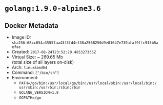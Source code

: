 # `golang:1.9.0-alpine3.6`

## Docker Metadata

- Image ID: `sha256:68cc054a35557aa43f3fd4ef38a2568250d9e81647e739afaf9ffc915b5aefae`
- Created: `2017-08-24T23:52:20.485327335Z`
- Virtual Size: ~ 269.65 Mb  
  (total size of all layers on-disk)
- Arch: `linux`/`amd64`
- Command: `["/bin/sh"]`
- Environment:
  - `PATH=/go/bin:/usr/local/go/bin:/usr/local/sbin:/usr/local/bin:/usr/sbin:/usr/bin:/sbin:/bin`
  - `GOLANG_VERSION=1.9`
  - `GOPATH=/go`
